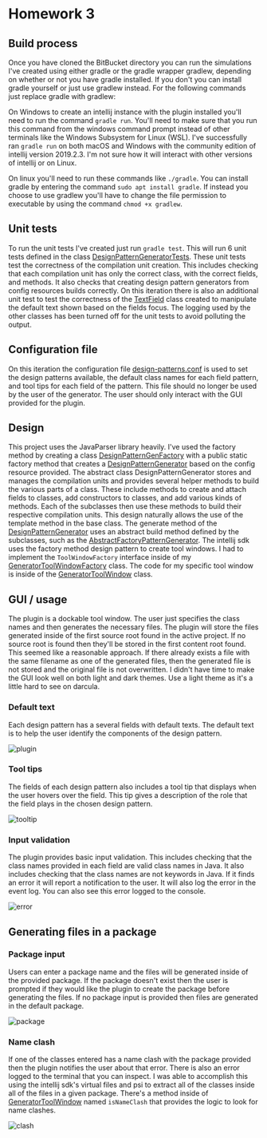 # Homework 3

## Build process

Once you have cloned the BitBucket directory you can run 
the simulations I've created using either gradle or the
gradle wrapper gradlew, depending on whether or not you have
gradle installed. If you don't you can install gradle yourself
or just use gradlew instead. For the following commands just
replace gradle with gradlew:

On Windows to create an intellij instance with the plugin
installed you'll need to run the command ```gradle run```. You'll
need to make sure that you run this command from the windows
command prompt instead of other terminals like the Windows Subsystem
for Linux (WSL). I've successfully ran ```gradle run``` on both macOS
and Windows with the community edition of intellij version 2019.2.3.
I'm not sure how it will interact with other versions of intellij or
on Linux.

On linux you'll need to run these commands like ```./gradle```. You can
install gradle by entering the command ```sudo apt install gradle```.
If instead you choose to use gradlew you'll have to change the file 
permission to executable by using the command ```chmod +x gradlew```.

## Unit tests

To run the unit tests I've created just run ```gradle test```. This will run 6 unit tests
defined in the class [DesignPatternGeneratorTests](src/test/java/DesignPatternGeneratorTests.java).
These unit tests test the correctness of the compilation unit creation. This includes checking that
each compilation unit has only the correct class, with the correct fields, and methods. It also
checks that creating design pattern generators from config resources builds correctly. On this iteration
there is also an additional unit test to test the correctness of the [TextField](src/main/java/TextField.java) 
class created to manipulate the default text shown based on the fields focus. The logging
used by the other classes has been turned off for the unit tests to avoid polluting the output.

## Configuration file

On this iteration the configuration file [design-patterns.conf](src/main/resources/design-patterns.conf) 
is used to set the design patterns available, the default class names for each field pattern, 
and tool tips for each field of the pattern. This file should no longer be used by the user of 
the generator. The user should only interact with the GUI provided for the plugin.

## Design

This project uses the JavaParser library heavily. I've used the factory method by creating a class [DesignPatternGenFactory](src/main/java/DesignPatternGenFactory.java)
with a public static factory method that creates a [DesignPatternGenerator](src/main/java/DesignPatternGenerator.java)
based on the config resource provided. The abstract class DesignPatternGenerator stores and manages
the compilation units and provides several helper methods to build the various
parts of a class. These include methods to create and attach fields to classes,
add constructors to classes, and add various kinds of methods. Each of the subclasses
then use these methods to build their respective compilation units. This design
naturally allows the use of the template method in the base class. The generate method
of the [DesignPatternGenerator](src/main/java/DesignPatternGenerator.java) uses an abstract
build method defined by the subclasses, such as the [AbstractFactoryPatternGenerator](src/main/java/AbstractFactoryPatternGenerator.java).
The intellij sdk uses the factory method design pattern to create tool windows. I had to
implement the ```ToolWindowFactory``` interface inside of my [GeneratorToolWindowFactory](src/main/java/GeneratorToolWindowFactory.java)
class. The code for my specific tool window is inside of the [GeneratorToolWindow](src/main/java/GeneratorToolWindow.java) class.

## GUI / usage

The plugin is a dockable tool window. The user just
specifies the class names and then generates the 
necessary files. The plugin will store the files
generated inside of the first source root found in
the active project. If no source root is found then 
they'll be stored in the first content root found. 
This seemed like a reasonable approach. If there
already exists a file with the same filename as one
of the generated files, then the generated file is
not stored and the original file is not overwritten.
I didn't have time to make the GUI look well on 
both light and dark themes. Use a light theme as it's
a little hard to see on darcula.

### Default text

Each design pattern has a several
fields with default texts. The default
text is to help the user identify the
components of the design pattern.

![plugin](images/plugin.png)

### Tool tips

The fields of each design pattern also
includes a tool tip that displays when
the user hovers over the field. This tip
gives a description of the role that
the field plays in the chosen design pattern.

![tooltip](images/tooltip.png)

### Input validation
 
The plugin provides basic input validation.
This includes checking that the class names
provided in each field are valid class names
in Java. It also includes checking that the
class names are not keywords in Java. If it finds
an error it will report a notification to the
user. It will also log the error in the event log.
You can also see this error logged to the console.

![error](images/error.png)

## Generating files in a package

### Package input

Users can enter a package name and the files will be
generated inside of the provided package. If the package
doesn't exist then the user is prompted if they would
like the plugin to create the package before generating the files.
If no package input is provided then files are generated in the default
package.

![package](images/create-package.png)

### Name clash

If one of the classes entered has a name clash with
the package provided then the plugin notifies the
user about that error. There is also an error logged to
the terminal that you can inspect. I was able to accomplish this using
the intellij sdk's virtual files and psi to extract all 
of the classes inside all of the files in a given package.
There's a method inside of [GeneratorToolWindow](src/main/java/GeneratorToolWindow.java)
named `isNameClash` that provides the logic to look for name
clashes.

![clash](images/name-clash.png)